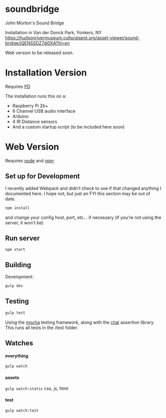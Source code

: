 # soundbridge
John Morton's Sound Bridge

Installation in Van der Donck Park, Yonkers, NY
https://hudsonrivermuseum.culturalspot.org/asset-viewer/sound-bridge/iQENSSDZ7di0XA?hl=en

Web version to be released soon.

# Installation Version

Requires [PD](https://puredata.info/)

The installation runs this on a:
* Raspberry Pi 2b+
* 6 Channel USB audio interface
* Arduino
* 4 IR Distance sensors
* And a custom startup script (to be included here soon)

# Web Version

Requires [node](https://nodejs.org) and [npm](https://npmjs.com)

## Set up for Development

I recently added Webpack and didn't check to see if that changed anything I documented here.  I hope not, but just an FYI this section may be out of date.

```sh
npm install
```
and change your config host, port, etc... if necessary (if you're not using the server, it won't be)

## Run server
`npm start`

## Building

Development:
```sh
gulp dev
```

## Testing
```sh
gulp test
```
Using the [mocha](http://mochajs.org/) testing framework, along with the [chai](http://chaijs.com/) assertion library.  This runs all tests in the /test folder.

## Watches
#### everything
```sh
gulp watch
```
#### assets
`gulp watch:static`
css, js, html

#### test
`gulp watch:test`
